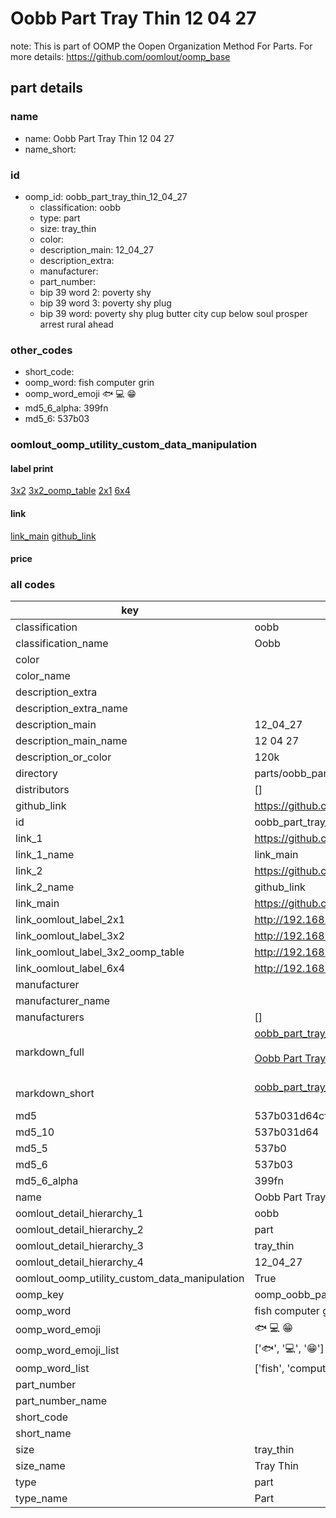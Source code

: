 # Oobb Part Tray Thin 12 04 27  

note: This is part of OOMP the Oopen Organization Method For Parts. For more details: https://github.com/oomlout/oomp_base

##  part details





### name
* name: Oobb Part Tray Thin 12 04 27
* name_short: 
### id
* oomp_id: oobb_part_tray_thin_12_04_27
  * classification: oobb
  * type: part
  * size: tray_thin
  * color: 
  * description_main: 12_04_27
  * description_extra: 
  * manufacturer: 
  * part_number: 
  * bip 39 word 2: poverty shy
  * bip 39 word 3: poverty shy plug
  * bip 39 word: poverty shy plug butter city cup below soul prosper arrest rural ahead

### other_codes
* short_code: 
* oomp_word: fish computer grin
* oomp_word_emoji :fish: :computer: :grin:
* md5_6_alpha: 399fn
* md5_6: 537b03






### oomlout_oomp_utility_custom_data_manipulation
#### label print
[3x2](http://192.168.1.245:1112/?label=oomp%20399fn)
[3x2_oomp_table](http://192.168.1.107:1112/?label=oomp%20399fn)
[2x1](http://192.168.1.242:1112/?label=oomp%20399fn)
[6x4](http://192.168.1.55:1112/?label=oomp%20399fn)    

#### link

[link_main](https://github.com/oomlout/oomlout_oomp_current_version_messy/tree/main/parts/oobb_part_tray_thin_12_04_27) [github_link](https://github.com/oomlout/oomlout_oomp_part_src/tree/main/parts/oobb_part_tray_thin_12_04_27)                             

#### price







### all codes 
| key | value |  
| --- | --- |  
| classification | oobb |  
| classification_name | Oobb |  
| color |  |  
| color_name |  |  
| description_extra |  |  
| description_extra_name |  |  
| description_main | 12_04_27 |  
| description_main_name | 12 04 27 |  
| description_or_color | 120k |  
| directory | parts/oobb_part_tray_thin_12_04_27 |  
| distributors | [] |  
| github_link | https://github.com/oomlout/oomlout_oomp_part_src/tree/main/parts/oobb_part_tray_thin_12_04_27 |  
| id | oobb_part_tray_thin_12_04_27 |  
| link_1 | https://github.com/oomlout/oomlout_oomp_current_version_messy/tree/main/parts/oobb_part_tray_thin_12_04_27 |  
| link_1_name | link_main |  
| link_2 | https://github.com/oomlout/oomlout_oomp_part_src/tree/main/parts/oobb_part_tray_thin_12_04_27 |  
| link_2_name | github_link |  
| link_main | https://github.com/oomlout/oomlout_oomp_current_version_messy/tree/main/parts/oobb_part_tray_thin_12_04_27 |  
| link_oomlout_label_2x1 | http://192.168.1.242:1112/?label=oomp%20399fn |  
| link_oomlout_label_3x2 | http://192.168.1.245:1112/?label=oomp%20399fn |  
| link_oomlout_label_3x2_oomp_table | http://192.168.1.107:1112/?label=oomp%20399fn |  
| link_oomlout_label_6x4 | http://192.168.1.55:1112/?label=oomp%20399fn |  
| manufacturer |  |  
| manufacturer_name |  |  
| manufacturers | [] |  
| markdown_full | [oobb_part_tray_thin_12_04_27](https://github.com/oomlout/oomlout_oomp_current_version_messy/tree/main/parts/oobb_part_tray_thin_12_04_27)<br>[](https://github.com/oomlout/oomlout_oomp_current_version_messy/tree/main/parts/oobb_part_tray_thin_12_04_27)<br>[Oobb Part Tray Thin 12 04 27](https://github.com/oomlout/oomlout_oomp_current_version_messy/tree/main/parts/oobb_part_tray_thin_12_04_27)<br><br> |  
| markdown_short | [oobb_part_tray_thin_12_04_27](https://github.com/oomlout/oomlout_oomp_current_version_messy/tree/main/parts/oobb_part_tray_thin_12_04_27)<br><br> |  
| md5 | 537b031d64cfa298d694b1f54db1e548 |  
| md5_10 | 537b031d64 |  
| md5_5 | 537b0 |  
| md5_6 | 537b03 |  
| md5_6_alpha | 399fn |  
| name | Oobb Part Tray Thin 12 04 27 |  
| oomlout_detail_hierarchy_1 | oobb |  
| oomlout_detail_hierarchy_2 | part |  
| oomlout_detail_hierarchy_3 | tray_thin |  
| oomlout_detail_hierarchy_4 | 12_04_27 |  
| oomlout_oomp_utility_custom_data_manipulation | True |  
| oomp_key | oomp_oobb_part_tray_thin_12_04_27 |  
| oomp_word | fish computer grin |  
| oomp_word_emoji | :fish: :computer: :grin: |  
| oomp_word_emoji_list | [':fish:', ':computer:', ':grin:'] |  
| oomp_word_list | ['fish', 'computer', 'grin'] |  
| part_number |  |  
| part_number_name |  |  
| short_code |  |  
| short_name |  |  
| size | tray_thin |  
| size_name | Tray Thin |  
| type | part |  
| type_name | Part |  
